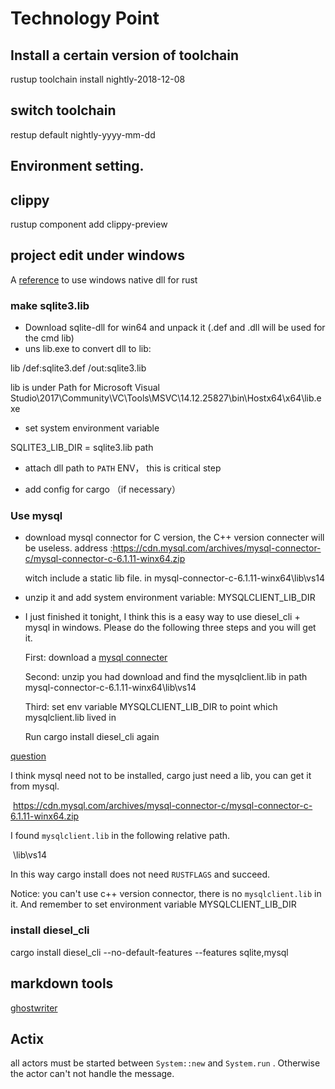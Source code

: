 # Technology Point

## Install a certain version of toolchain

rustup toolchain install nightly-2018-12-08

## switch toolchain

restup default nightly-yyyy-mm-dd

## Environment setting.

## clippy

rustup component add clippy-preview

## project edit under windows

A [reference](https://cmsd2.silvrback.com/rust-msvc) to use windows native dll for rust 

### make sqlite3.lib

+ Download sqlite-dll for win64 and unpack it (.def and .dll will be used for the cmd lib)
+ uns lib.exe to convert dll to lib:

lib /def:sqlite3.def /out:sqlite3.lib

lib is under Path for Microsoft Visual Studio\2017\Community\VC\Tools\MSVC\14.12.25827\bin\Hostx64\x64\lib.exe

+ set system environment variable

SQLITE3_LIB_DIR = sqlite3.lib path

+ attach dll path to `PATH` ENV， this is critical step

+ add config for cargo （if necessary）

### Use mysql

- download mysql connector for C version,  the C++ version connecter will be useless. address :https://cdn.mysql.com/archives/mysql-connector-c/mysql-connector-c-6.1.11-winx64.zip

  witch include a static lib file. in mysql-connector-c-6.1.11-winx64\lib\vs14

- unzip it and add system environment variable: MYSQLCLIENT_LIB_DIR

- I just finished it tonight, I think this is a easy way to use diesel_cli + mysql in windows. Please do the following three steps and you will get it.

  First: download a [mysql connecter](https://cdn.mysql.com/archives/mysql-connector-c/mysql-connector-c-6.1.11-winx64.zip)

  Second: unzip you had download and find the mysqlclient.lib in path mysql-connector-c-6.1.11-winx64\lib\vs14

  Third: set env variable MYSQLCLIENT_LIB_DIR to point which mysqlclient.lib lived in

  Run cargo install diesel_cli again

[question](https://stackoverflow.com/questions/54969208/how-to-link-mysql-client-installed-from-homebrew-with-diesel-cli)

I think mysql need not to be installed, cargo just need a lib, you can get it from mysql.

​    https://cdn.mysql.com/archives/mysql-connector-c/mysql-connector-c-6.1.11-winx64.zip

I found `mysqlclient.lib` in the following relative path.

​    \lib\vs14

In this way cargo install does not need `RUSTFLAGS` and succeed. 

Notice: you can't use c++ version connector,  there is no `mysqlclient.lib` in it.  And remember to set  environment variable MYSQLCLIENT_LIB_DIR

### install diesel_cli

cargo install diesel_cli --no-default-features --features sqlite,mysql



## markdown tools

[ghostwriter](https://github-production-release-asset-2e65be.s3.amazonaws.com/153566966/4ca08800-fc12-11e8-9dcd-05dbd0fd627d?X-Amz-Algorithm=AWS4-HMAC-SHA256&X-Amz-Credential=AKIAIWNJYAX4CSVEH53A%2F20190418%2Fus-east-1%2Fs3%2Faws4_request&X-Amz-Date=20190418T092952Z&X-Amz-Expires=300&X-Amz-Signature=f19ce5ab65a917d911512697b68708c0f09e683326108fabe603bb34ccde1dbe&X-Amz-SignedHeaders=host&actor_id=22697285&response-content-disposition=attachment%3B%20filename%3Dghostwriter_x64_installer.exe&response-content-type=application%2Foctet-stream)

## Actix

all actors must be started between `System::new` and `System.run` . Otherwise the actor can't not handle the message.



